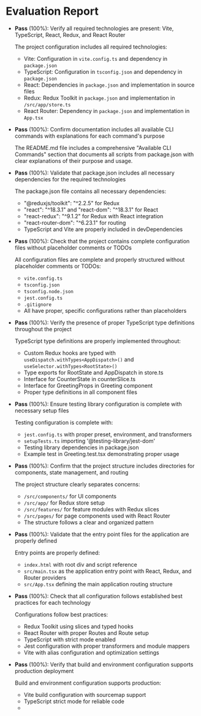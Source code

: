 # Evaluation Report

- **Pass** (100%): Verify all required technologies are present: Vite, TypeScript, React, Redux, and React Router
  
  The project configuration includes all required technologies:
  - Vite: Configuration in `vite.config.ts` and dependency in `package.json`
  - TypeScript: Configuration in `tsconfig.json` and dependency in `package.json`
  - React: Dependencies in `package.json` and implementation in source files
  - Redux: Redux Toolkit in `package.json` and implementation in `/src/app/store.ts`
  - React Router: Dependency in `package.json` and implementation in `App.tsx`

- **Pass** (100%): Confirm documentation includes all available CLI commands with explanations for each command's purpose
  
  The README.md file includes a comprehensive "Available CLI Commands" section that documents all scripts from package.json with clear explanations of their purpose and usage.

- **Pass** (100%): Validate that package.json includes all necessary dependencies for the required technologies
  
  The package.json file contains all necessary dependencies:
  - "@reduxjs/toolkit": "^2.2.5" for Redux
  - "react": "^18.3.1" and "react-dom": "^18.3.1" for React
  - "react-redux": "^9.1.2" for Redux with React integration
  - "react-router-dom": "^6.23.1" for routing
  - TypeScript and Vite are properly included in devDependencies

- **Pass** (100%): Check that the project contains complete configuration files without placeholder comments or TODOs
  
  All configuration files are complete and properly structured without placeholder comments or TODOs:
  - `vite.config.ts`
  - `tsconfig.json`
  - `tsconfig.node.json`
  - `jest.config.ts`
  - `.gitignore`
  - All have proper, specific configurations rather than placeholders

- **Pass** (100%): Verify the presence of proper TypeScript type definitions throughout the project
  
  TypeScript type definitions are properly implemented throughout:
  - Custom Redux hooks are typed with `useDispatch.withTypes<AppDispatch>()` and `useSelector.withTypes<RootState>()`
  - Type exports for RootState and AppDispatch in store.ts
  - Interface for CounterState in counterSlice.ts
  - Interface for GreetingProps in Greeting component
  - Proper type definitions in all component files

- **Pass** (100%): Ensure testing library configuration is complete with necessary setup files
  
  Testing configuration is complete with:
  - `jest.config.ts` with proper preset, environment, and transformers
  - `setupTests.ts` importing '@testing-library/jest-dom'
  - Testing library dependencies in package.json
  - Example test in Greeting.test.tsx demonstrating proper usage

- **Pass** (100%): Confirm that the project structure includes directories for components, state management, and routing
  
  The project structure clearly separates concerns:
  - `/src/components/` for UI components
  - `/src/app/` for Redux store setup
  - `/src/features/` for feature modules with Redux slices
  - `/src/pages/` for page components used with React Router
  - The structure follows a clear and organized pattern

- **Pass** (100%): Validate that the entry point files for the application are properly defined
  
  Entry points are properly defined:
  - `index.html` with root div and script reference
  - `src/main.tsx` as the application entry point with React, Redux, and Router providers
  - `src/App.tsx` defining the main application routing structure

- **Pass** (100%): Check that all configuration follows established best practices for each technology
  
  Configurations follow best practices:
  - Redux Toolkit using slices and typed hooks
  - React Router with proper Routes and Route setup
  - TypeScript with strict mode enabled
  - Jest configuration with proper transformers and module mappers
  - Vite with alias configuration and optimization settings

- **Pass** (100%): Verify that build and environment configuration supports production deployment
  
  Build and environment configuration supports production:
  - Vite build configuration with sourcemap support
  - TypeScript strict mode for reliable code
  -